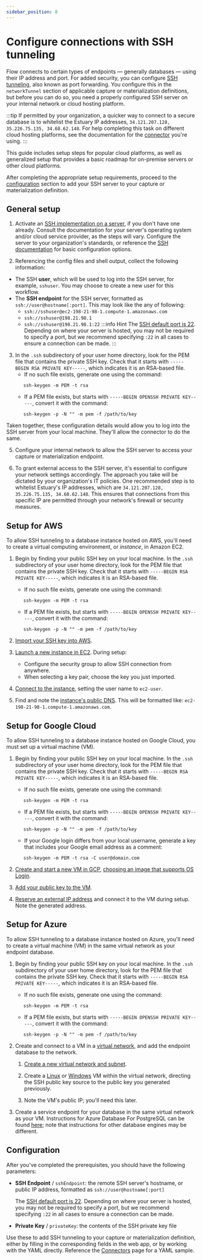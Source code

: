 ```yaml
---
sidebar_position: 8
---
```


# Configure connections with SSH tunneling

Flow connects to certain types of endpoints — generally databases — using their IP address and port.
For added security, you can configure [SSH tunneling](https://www.ssh.com/academy/ssh/tunneling/example#local-forwarding), also known as port forwarding.
You configure this in the `networkTunnel` section of applicable capture or materialization definitions, but
before you can do so, you need a properly configured SSH server on your internal network or cloud hosting platform.

:::tip
If permitted by your organization, a quicker way to connect to a secure database is to whitelist the Estuary IP addresses, `34.121.207.128, 35.226.75.135, 34.68.62.148`.
For help completing this task on different cloud hosting platforms,
see the documentation for the [connector](../reference/Connectors/README.md) you're using.
:::

This guide includes setup steps for popular cloud platforms,
as well as generalized setup that provides a basic roadmap for on-premise servers or other cloud platforms.

After completing the appropriate setup requirements, proceed to the [configuration](#configuration) section
to add your SSH server to your capture or materialization definition.

## General setup

1. Activate an [SSH implementation on a server](https://www.ssh.com/academy/ssh/server#availability-of-ssh-servers), if you don't have one already.
   Consult the documentation for your server's operating system and/or cloud service provider, as the steps will vary.
   Configure the server to your organization's standards, or reference the [SSH documentation](https://www.ssh.com/academy/ssh/sshd_config) for
   basic configuration options.

2. Referencing the config files and shell output, collect the following information:

- The SSH **user**, which will be used to log into the SSH server, for example, `sshuser`. You may choose to create a new
  user for this workflow.
- The **SSH endpoint** for the SSH server, formatted as `ssh://user@hostname[:port]`. This may look like the any of following:
  - `ssh://sshuser@ec2-198-21-98-1.compute-1.amazonaws.com`
  - `ssh://sshuser@198.21.98.1`
  - `ssh://sshuser@198.21.98.1:22`
    :::info Hint
    The [SSH default port is 22](https://www.ssh.com/academy/ssh/port).
    Depending on where your server is hosted, you may not be required to specify a port,
    but we recommend specifying `:22` in all cases to ensure a connection can be made.
    :::

3. In the `.ssh` subdirectory of your user home directory,
   look for the PEM file that contains the private SSH key. Check that it starts with `-----BEGIN RSA PRIVATE KEY-----`,
   which indicates it is an RSA-based file.
   - If no such file exists, generate one using the command:
   ```console
      ssh-keygen -m PEM -t rsa
   ```
   - If a PEM file exists, but starts with `-----BEGIN OPENSSH PRIVATE KEY-----`, convert it with the command:
   ```console
      ssh-keygen -p -N "" -m pem -f /path/to/key
   ```

Taken together, these configuration details would allow you to log into the SSH server from your local machine.
They'll allow the connector to do the same.

5. Configure your internal network to allow the SSH server to access your capture or materialization endpoint.

6. To grant external access to the SSH server, it's essential to configure your network settings accordingly. The approach you take will be dictated by your organization's IT policies. One recommended step is to whitelist Estuary's IP addresses, which are `34.121.207.128, 35.226.75.135, 34.68.62.148`. This ensures that connections from this specific IP are permitted through your network's firewall or security measures.

## Setup for AWS

To allow SSH tunneling to a database instance hosted on AWS, you'll need to create a virtual computing environment, or _instance_, in Amazon EC2.

1. Begin by finding your public SSH key on your local machine.
   In the `.ssh` subdirectory of your user home directory,
   look for the PEM file that contains the private SSH key. Check that it starts with `-----BEGIN RSA PRIVATE KEY-----`,
   which indicates it is an RSA-based file.

   - If no such file exists, generate one using the command:

   ```console
      ssh-keygen -m PEM -t rsa
   ```

   - If a PEM file exists, but starts with `-----BEGIN OPENSSH PRIVATE KEY-----`, convert it with the command:

   ```console
      ssh-keygen -p -N "" -m pem -f /path/to/key
   ```

2. [Import your SSH key into AWS](https://docs.aws.amazon.com/AWSEC2/latest/UserGuide/ec2-key-pairs.html#how-to-generate-your-own-key-and-import-it-to-aws).

3. [Launch a new instance in EC2](https://docs.aws.amazon.com/AWSEC2/latest/UserGuide/LaunchingAndUsingInstances.html). During setup:

   - Configure the security group to allow SSH connection from anywhere.
   - When selecting a key pair, choose the key you just imported.

4. [Connect to the instance](https://docs.aws.amazon.com/AWSEC2/latest/UserGuide/AccessingInstances.html),
   setting the user name to `ec2-user`.

5. Find and note the [instance's public DNS](https://docs.aws.amazon.com/vpc/latest/userguide/vpc-dns.html#vpc-dns-viewing). This will be formatted like: `ec2-198-21-98-1.compute-1.amazonaws.com`.

## Setup for Google Cloud

To allow SSH tunneling to a database instance hosted on Google Cloud, you must set up a virtual machine (VM).

1. Begin by finding your public SSH key on your local machine.
   In the `.ssh` subdirectory of your user home directory,
   look for the PEM file that contains the private SSH key. Check that it starts with `-----BEGIN RSA PRIVATE KEY-----`,
   which indicates it is an RSA-based file.

   - If no such file exists, generate one using the command:

   ```console
      ssh-keygen -m PEM -t rsa
   ```

   - If a PEM file exists, but starts with `-----BEGIN OPENSSH PRIVATE KEY-----`, convert it with the command:

   ```console
      ssh-keygen -p -N "" -m pem -f /path/to/key
   ```

   - If your Google login differs from your local username, generate a key that includes your Google email address as a comment:

   ```console
      ssh-keygen -m PEM -t rsa -C user@domain.com
   ```

2. [Create and start a new VM in GCP](https://cloud.google.com/compute/docs/instances/create-start-instance), [choosing an image that supports OS Login](https://cloud.google.com/compute/docs/images/os-details#user-space-features).

3. [Add your public key to the VM](https://cloud.google.com/compute/docs/connect/add-ssh-keys).

4. [Reserve an external IP address](https://cloud.google.com/compute/docs/ip-addresses/reserve-static-external-ip-address) and connect it to the VM during setup.
   Note the generated address.

## Setup for Azure

To allow SSH tunneling to a database instance hosted on Azure, you'll need to create a virtual machine (VM) in the same virtual network as your endpoint database.

1. Begin by finding your public SSH key on your local machine.
   In the `.ssh` subdirectory of your user home directory,
   look for the PEM file that contains the private SSH key. Check that it starts with `-----BEGIN RSA PRIVATE KEY-----`,
   which indicates it is an RSA-based file.

   - If no such file exists, generate one using the command:

   ```console
      ssh-keygen -m PEM -t rsa
   ```

   - If a PEM file exists, but starts with `-----BEGIN OPENSSH PRIVATE KEY-----`, convert it with the command:

   ```console
      ssh-keygen -p -N "" -m pem -f /path/to/key
   ```

2. Create and connect to a VM in a [virtual network](https://docs.microsoft.com/en-us/azure/virtual-network/virtual-networks-overview), and add the endpoint database to the network.

   1. [Create a new virtual network and subnet](https://docs.microsoft.com/en-us/azure/virtual-network/quick-create-portal).

   2. Create a [Linux](https://docs.microsoft.com/en-us/azure/virtual-machines/linux/quick-create-portal) or [Windows](https://docs.microsoft.com/en-us/azure/virtual-machines/windows/quick-create-portal) VM within the virtual network,
      directing the SSH public key source to the public key you generated previously.

   3. Note the VM's public IP; you'll need this later.

3. Create a service endpoint for your database in the same virtual network as your VM.
   Instructions for Azure Database For PostgreSQL can be found [here](https://docs.microsoft.com/en-us/azure/postgresql/howto-manage-vnet-using-portal);
   note that instructions for other database engines may be different.

## Configuration

After you've completed the prerequisites, you should have the following parameters:

- **SSH Endpoint** / `sshEndpoint`: the remote SSH server's hostname, or public IP address, formatted as `ssh://user@hostname[:port]`

  The [SSH default port is 22](https://www.ssh.com/academy/ssh/port).
  Depending on where your server is hosted, you may not be required to specify a port,
  but we recommend specifying `:22` in all cases to ensure a connection can be made.

- **Private Key** / `privateKey`: the contents of the SSH private key file

Use these to add SSH tunneling to your capture or materialization definition, either by filling in the corresponding fields
in the web app, or by working with the YAML directly. Reference the [Connectors](../../concepts/connectors/#connecting-to-endpoints-on-secure-networks) page for a YAML sample.
